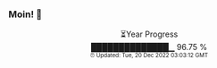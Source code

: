 ### Moin! 👋

<center>
⏳Year Progress <br>
██████████████▁ 96.75 % <br>
<font size="1">⏰ Updated: Tue, 20 Dec 2022 03:03:12 GMT</font>
</center>

